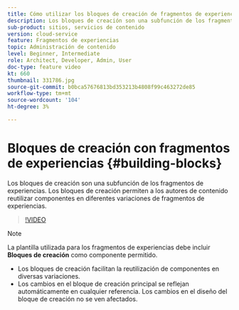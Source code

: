 ```yaml
---
title: Cómo utilizar los bloques de creación de fragmentos de experiencias
description: Los bloques de creación son una subfunción de los fragmentos de experiencias que permite reutilizar componentes creados en diversas variaciones de fragmentos de experiencias.
sub-product: sitios, servicios de contenido
version: cloud-service
feature: Fragmentos de experiencias
topic: Administración de contenido
level: Beginner, Intermediate
role: Architect, Developer, Admin, User
doc-type: feature video
kt: 660
thumbnail: 331786.jpg
source-git-commit: b0bca57676813bd353213b4808f99c463272de85
workflow-type: tm+mt
source-wordcount: '104'
ht-degree: 3%

---
```



# Bloques de creación con fragmentos de experiencias {#building-blocks}

Los bloques de creación son una subfunción de los fragmentos de experiencias. Los bloques de creación permiten a los autores de contenido reutilizar componentes en diferentes variaciones de fragmentos de experiencias.

>[!VIDEO](https://video.tv.adobe.com/v/331786/?quality=12&learn=on)

>[!NOTE]
>
> La plantilla utilizada para los fragmentos de experiencias debe incluir **Bloques de creación** como componente permitido.

* Los bloques de creación facilitan la reutilización de componentes en diversas variaciones.
* Los cambios en el bloque de creación principal se reflejan automáticamente en cualquier referencia. Los cambios en el diseño del bloque de creación no se ven afectados.